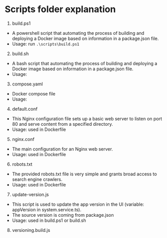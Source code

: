 # Scripts folder explanation

1. build.ps1
 - A powershell script that automating the process of building and deploying a Docker image based on information in a package.json file.
 - Usage: run `.\scripts\build.ps1`

2. build.sh
 - A bash script that automating the process of building and deploying a Docker image based on information in a package.json file.
 - Usage:

3. compose.yaml
 - Docker compose file
 - Usage:

4. default.conf
 - This Nginx configuration file sets up a basic web server to listen on port 80 and serve content from a specified directory.
 - Usage: used in Dockerfile

5. nginx.conf
 - The main configuration for an Nginx web server.
 - Usage: used in Dockerfile

6. robots.txt
- The provided robots.txt file is very simple and grants broad access to search engine crawlers.
- Usage: used in Dockerfile

7. update-version.js
 - This script is used to update the app version in the UI (variable: appVersion in system.service.ts).
 - The source version is coming from package.json
 - Usage: used in build.ps1 or build.sh

8. versioning.build.js
